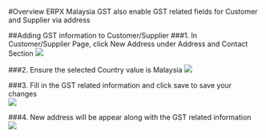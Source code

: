 #Overview
ERPX Malaysia GST also enable GST related fields for Customer and Supplier via address

##Adding GST information to Customer/Supplier
###1. In Customer/Supplier Page, click New Address under Address and Contact Section
<img class="screenshot" src="{{ docs_base_url}}/assets/img/Customer_address.png" >

###2. Ensure the selected Country value is Malaysia
<img class="screenshot" src="{{ docs_base_url}}/assets/img/Address_country.png" >

###3. Fill in the GST related information and click save to save your changes	
<img class="screenshot" src="{{ docs_base_url}}/assets/img/Address_gst.png" >

###4. New address will be appear along with the GST related information
<img class="screenshot" src="{{ docs_base_url}}/assets/img/Customer_new_address.png" >
